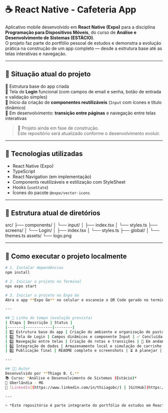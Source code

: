 # ☕ React Native - Cafeteria App

Aplicativo mobile desenvolvido em **React Native (Expo)** para a disciplina **Programação para Dispositivos Móveis**, do curso de **Análise e Desenvolvimento de Sistemas (ESTÁCIO)**.  
O projeto faz parte do portfólio pessoal de estudos e demonstra a evolução prática na construção de um app completo — desde a estrutura base até as telas interativas e navegação.

---

## 📍 Situação atual do projeto
🔹 Estrutura base do app criada  
🔹 Tela de **Login** funcional (com campos de email e senha, botão de entrada e validação simples)  
🔹 Início da criação de **componentes reutilizáveis** (`Input` com ícones e título dinâmico)  
🔹 Em desenvolvimento: **transição entre páginas** e navegação entre telas interativas

> 🔧 Projeto ainda em fase de construção.  
> Este repositório será atualizado conforme o desenvolvimento evoluir.

---

## 🧠 Tecnologias utilizadas
- React Native (Expo)
- TypeScript
- React Navigation (em implementação)
- Components reutilizáveis e estilização com StyleSheet
- Hooks (`useState`)
- Ícones do pacote `@expo/vector-icons`

---

## 🧭 Estrutura atual de diretórios

src/
├── components/
│ └── input/
│ ├── index.tsx
│ └── styles.ts
├── screens/
│ └── Login/
│ ├── index.tsx
│ └── styles.ts
├── global/
│ └── themes.ts
assets/
└── logo.png


---

## 🚀 Como executar o projeto localmente

```bash
# 1. Instalar dependências
npm install

# 2. Iniciar o projeto no Terminal
npx expo start

# 3. Iniciar o projeto no Expo Go
Abra o app **Expo Go** no celular e escaneie o QR Code gerado no terminal.

---

## 📆 Linha do tempo (evolução prevista)
| Etapa | Descrição | Status |
|-------|------------|--------|
| 1️⃣ Estrutura base do app | Criação do ambiente e organização de pastas | ✅ Concluída |
| 2️⃣ Tela de Login | Campos dinâmicos e componente Input | ✅ Concluída |
| 3️⃣ Navegação entre telas | Criação de rotas e transições | 🔄 Em andamento |
| 4️⃣ Integração de dados | Armazenamento local e simulação de carrinho | ⏳ A planejar |
| 5️⃣ Publicação final | README completo e screenshots | ⏳ A planejar |

---

## 👨‍💻 Autor
Desenvolvido por **Thiago B. C.**  
📚 Curso: *Análise e Desenvolvimento de Sistemas (Estácio)*  
📍 Uberlândia - MG  
🔗 [LinkedIn](https://www.linkedin.com/in/thiiagobc/) | [GitHub](https://github.com/thiiagobc)

---

> *Este repositório é parte integrante do portfólio de estudos em React Native e representa a evolução contínua das habilidades práticas no desenvolvimento mobile.*
